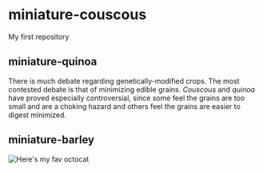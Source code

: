 # miniature-couscous
My first repository

## miniature-quinoa

There is much debate regarding genetically-modified crops. The most contested debate is that of minimizing edible grains. _Couscous_ and _quinoa_ have proved especially controversial, since some feel the grains are too small and are a choking hazard and others feel the grains are easier to digest minimized. 

## miniature-barley

![Here's my fav octocat](https://octodex.github.com/images/baracktocat.jpg)
